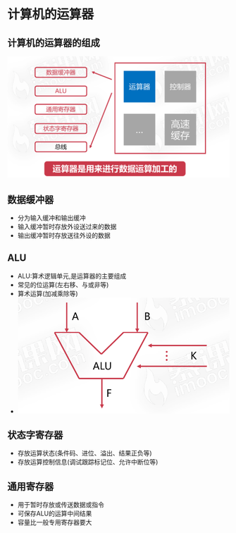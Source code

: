 # 计算机的运算器

## 计算机的运算器的组成

![image-20210113195604710](15计算机的运算器.assets/image-20210113195604710.png)

## 数据缓冲器

* 分为输入缓冲和输出缓冲
* 输入缓冲暂时存放外设送过来的数据
* 输出缓冲暂时存放送往外设的数据

## ALU

* ALU:算术逻辑单元,是运算器的主要组成
* 常见的位运算(左右移、与或非等)
* 算术运算(加减乘除等)
* ![image-20210113195707599](15计算机的运算器.assets/image-20210113195707599.png)

## 状态字寄存器

* 存放运算状态(条件码、进位、溢出、结果正负等)
* 存放运算控制信息(调试跟踪标记位、允许中断位等)

## 通用寄存器

* 用于暂时存放或传送数据或指令
* 可保存ALU的运算中间结果
* 容量比一般专用寄存器要大